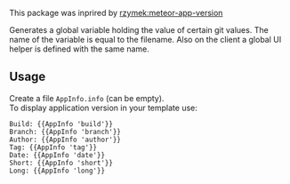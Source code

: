 This package was inprired by [rzymek:meteor-app-version](https://github.com/rzymek/meteor-app-version)

Generates a global variable holding the value of certain git values.
The name of the variable is equal to the filename.
Also on the client a global UI helper is defined with the same name.

## Usage ##

Create a file `AppInfo.info` (can be empty).  
To display application version in your template use:

    Build: {{AppInfo 'build'}}
    Branch: {{AppInfo 'branch'}}
    Author: {{AppInfo 'author'}}
    Tag: {{AppInfo 'tag'}}
    Date: {{AppInfo 'date'}}
    Short: {{AppInfo 'short'}}
    Long: {{AppInfo 'long'}}


